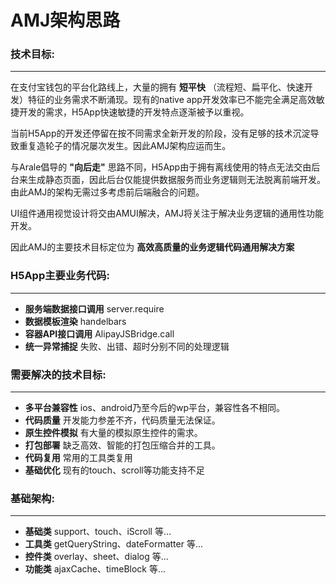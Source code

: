 # AMJ架构思路

### 技术目标:
---
在支付宝钱包的平台化路线上，大量的拥有 **短平快** （流程短、扁平化、快速开发）特征的业务需求不断涌现。现有的native app开发效率已不能完全满足高效敏捷开发的需求，H5App快速敏捷的开发特点逐渐被予以重视。

当前H5App的开发还停留在按不同需求全新开发的阶段，没有足够的技术沉淀导致重复造轮子的情况屡次发生。因此AMJ架构应运而生。

与Arale倡导的 **"向后走"** 思路不同，H5App由于拥有离线使用的特点无法交由后台来生成静态页面，因此后台仅能提供数据服务而业务逻辑则无法脱离前端开发。由此AMJ的架构无需过多考虑前后端融合的问题。

UI组件通用视觉设计将交由AMUI解决，AMJ将关注于解决业务逻辑的通用性功能开发。

因此AMJ的主要技术目标定位为 **高效高质量的业务逻辑代码通用解决方案**

### H5App主要业务代码:
---
* **服务端数据接口调用** server.require
* **数据模板渲染** handelbars
* **容器API接口调用** AlipayJSBridge.call
* **统一异常捕捉** 失败、出错、超时分别不同的处理逻辑

### 需要解决的技术目标:
---
* **多平台兼容性** ios、android乃至今后的wp平台，兼容性各不相同。
* **代码质量** 开发能力参差不齐，代码质量无法保证。
* **原生控件模拟** 有大量的模拟原生控件的需求。
* **打包部署** 缺乏高效、智能的打包压缩合并的工具。
* **代码复用** 常用的工具类复用
* **基础优化** 现有的touch、scroll等功能支持不足


### 基础架构:
---
* **基础类** support、touch、iScroll 等...
* **工具类** getQueryString、dateFormatter 等...
* **控件类** overlay、sheet、dialog 等...
* **功能类** ajaxCache、timeBlock 等...